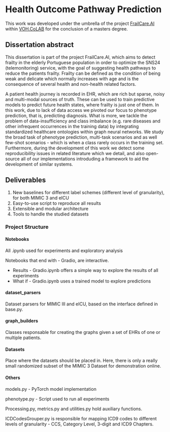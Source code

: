 # Health Outcome Pathway Prediction

This work was developed under the umbrella of the project [FrailCare.AI](https://frailcareai.vohcolab.org/) within [VOH.CoLAB](https://vohcolab.org/) for the conclusion of a masters degree.

## Dissertation abstract 
This dissertation is part of the project FrailCare.AI, which aims to detect frailty in the elderly Portuguese population in order to optimize the SNS24 (telemonitoring) service, with the goal of suggesting health pathways to reduce the patients frailty. Frailty can be defined as the condition of being weak and delicate which normally increases with age and is the consequence of several health and non-health related factors. 

A patient health journey is recorded in EHR, which are rich but sparse, noisy and multi-modal sources of truth. These can be used to train predictive models to predict future health states, where frailty is just one of them. In this work, due to lack of data access we pivoted our focus to phenotype prediction, that is, predicting diagnosis. What is more, we tackle the problem of data-insufficiency and class imbalance (e.g. rare diseases and other infrequent occurrences in the training data) by integrating standardized healthcare ontologies within graph neural networks. We study the broad task of phenotype prediction, multi-task scenarios and as well few-shot scenarios - which is when a class rarely occurs in the training set. Furthermore, during the development of this work we detect some reproducibility issues in related literature which we detail, and also open-source all of our implementations introduding a framework to aid the development of similar systems.


## Deliverables
1. New baselines for different label schemes (different level of granularity), for both MIMIC 3 and eICU
2. Easy-to-use script to reproduce all results
3. Extensible and modular architecture
4. Tools to handle the studied datasets




### Project Structure

#### Notebooks
All .ipynb used for experiments and exploratory analysis

Notebooks that end with - Gradio, are interactive.
* Results - Gradio.ipynb offers a simple way to explore the results of all experiments
* What if - Gradio.ipynb uses a trained model to explore predictions


#### dataset_parsers
Dataset parsers for MIMIC III and eICU, based on the interface defined in base.py.

#### graph_builders
Classes responsable for creating the graphs given a set of EHRs of one or multiple patients.

#### Datasets
Place where the datasets should be placed in. Here, there is only a really small randomized subset of the MIMIC 3 Dataset for demonstration online.

#### Others
models.py - PyTorch model implementation

phenotype.py - Script used to run all experiments

Processing.py, metrics.py and utilities.py hold auxiliary functions.

ICDCodesGrouper.py is responsible for mapping ICD9 codes to different levels of granularity - CCS, Category Level, 3-digit and ICD9 Chapters.
